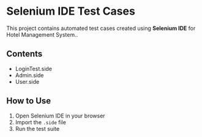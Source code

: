 # Selenium IDE Test Cases

This project contains automated test cases created using **Selenium IDE** for Hotel Management System..

## Contents
- LoginTest.side
- Admin.side
- User.side

## How to Use
1. Open Selenium IDE in your browser
2. Import the `.side` file
3. Run the test suite
